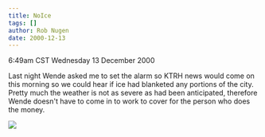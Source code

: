 ```yaml
---
title: NoIce
tags: []
author: Rob Nugen
date: 2000-12-13
---
```


<title></title>
<p class=date>6:49am CST Wednesday 13 December 2000</p>

<p>Last night Wende asked me to set the alarm so KTRH news would come
on this morning so we could hear if ice had blanketed any portions of
the city.  Pretty much the weather is not as severe as had been
anticipated, therefore Wende doesn't have to come in to work to cover
for the person who does the money.</p>

<p><img src='/images/rob/wL-ROB.gif'/></p>

